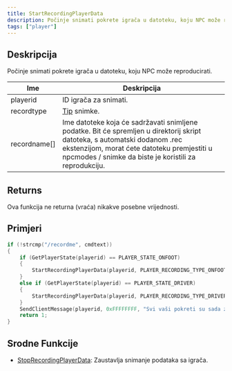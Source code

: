 ```yaml
---
title: StartRecordingPlayerData
description: Počinje snimati pokrete igrača u datoteku, koju NPC može reproducirati.
tags: ["player"]
---
```


## Deskripcija

Počinje snimati pokrete igrača u datoteku, koju NPC može reproducirati.

| Ime          | Deskripcija                                                                                                                                                                                                                         |
| ------------ | ----------------------------------------------------------------------------------------------------------------------------------------------------------------------------------------------------------------------------------- |
| playerid     | ID igrača za snimati.                                                                                                                                                                                                               |
| recordtype   | [Tip](../resources/recordtypes) snimke.                                                                                                                                                                                             |
| recordname[] | Ime datoteke koja će sadržavati snimljene podatke. Bit će spremljen u direktorij skript datoteka, s automatski dodanom .rec ekstenzijom, morat ćete datoteku premjestiti u npcmodes / snimke da biste je koristili za reprodukciju. |

## Returns

Ova funkcija ne returna (vraća) nikakve posebne vrijednosti.

## Primjeri

```c
if (!strcmp("/recordme", cmdtext))
{
    if (GetPlayerState(playerid) == PLAYER_STATE_ONFOOT)
    {
        StartRecordingPlayerData(playerid, PLAYER_RECORDING_TYPE_ONFOOT, "MyFile");
    }
    else if (GetPlayerState(playerid) == PLAYER_STATE_DRIVER)
    {
        StartRecordingPlayerData(playerid, PLAYER_RECORDING_TYPE_DRIVER, "MyFile");
    }
    SendClientMessage(playerid, 0xFFFFFFFF, "Svi vaši pokreti su sada zabilježeni!");
    return 1;
}
```

## Srodne Funkcije

- [StopRecordingPlayerData](StopRecordingPlayerData): Zaustavlja snimanje podataka sa igrača.
